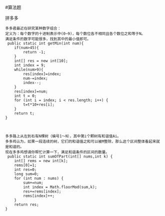 #算法题

拼多多


    多多君最近在研究某种数字组合：
    定义为：每个数字的十进制表示中(0~9)，每个数位各不相同且各个数位之和等于N。
    满足条件的数字可能很多，找到其中的最小值即可。
     public static int getMin(int num){
        if(num>45){
            return -1;
        }
        int[] res = new int[10];
        int index = 9;
        while(num>9){
            res[index]=index;
            num-=index;
            index--;
        }
        res[index]=num;
        int t = 0;
        for (int i = index; i < res.length; i++) {
            t=t*10+res[i];
        }
        return t;
    }

 

    多多路上从左到右有N棵树（编号1～N），其中第i个颗树有和谐值Ai。
    多多鸡认为，如果一段连续的树，它们的和谐值之和可以被M整除，那么这个区间整体看起来就是和谐的。
    现在多多鸡想请你帮忙计算一下，满足和谐条件的区间的数量。
     public static int sumOfPart(int[] nums,int k) {
        int[] rems = new int[k];
        rems[0]=1;
        int res=0;
        long sum=0;
        for (int num : nums) {
            sum+=num;
            int index = Math.floorMod(sum,k);
            res+=rems[index];
            rems[index]++;
        }
        return res;
    }